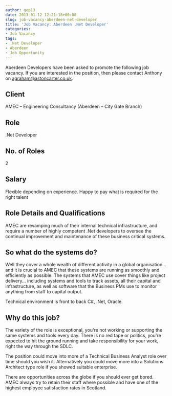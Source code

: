 ```yaml
---
author: gep13
date: 2013-01-12 12:21:18+00:00
slug: job-vacancy-aberdeen-net-developer
title: 'Job Vacancy: Aberdeen .Net Developer'
categories:
- Job Vacancy
tags:
- .Net Developer
- Aberdeen
- Job Opportunity
---
```


Aberdeen Developers have been asked to promote the following job vacancy. If you are interested in the position, then please contact Anthony on [agraham@astoncarter.co.uk](mailto:agraham@astoncarter.co.uk).

## Client

AMEC – Engineering Consultancy (Aberdeen – City Gate Branch)

## Role

.Net Developer

## No. of Roles

2

## Salary

Flexible depending on experience. Happy to pay what is required for the right talent

## Role Details and Qualifications

AMEC are revamping much of their internal technical infrastructure, and require a number of highly competent .Net developers to oversee the continual improvement and maintenance of these business critical systems.

## So what do the systems do?

Well they cover a whole wealth of different activity in a global organisation... and it is crucial to AMEC that these systems are running as smoothly and efficiently as possible. The systems that AMEC use cover things like project delivery... including systems and tools to track assets, all their capital and infrastructure, as well as software that the Business PMs use to monitor anything from staff to capital output.

Technical environment is front to back C#, .Net, Oracle.

## Why do this job?

The variety of the role is exceptional, you're not working or supporting the same systems and tools every day. There is no red tape or politics, you're expected to hit the ground running and take responsibility for your work, right the way through the SDLC.

The position could move into more of a Technical Business Analyst role over time should you wish it. Alternatively you could move more into a Solutions Architect type role if you showed suitable enterprise.

There are opportunities across the globe if you should ever get bored. AMEC always try to retain their staff where possible and have one of the highest employee satisfaction rates in Scotland.
